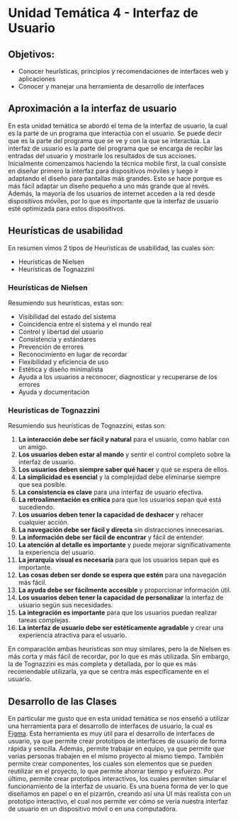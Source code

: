# Unidad Temática 4 - Interfaz de Usuario

## Objetivos:

* Conocer heurísticas, principios y recomendaciones de interfaces web y aplicaciones
* Conocer y manejar una herramienta de desarrollo de interfaces

## Aproximación a la interfaz de usuario

En esta unidad temática se abordó el tema de la interfaz de usuario, la cual es la parte de un programa que interactúa con el usuario. Se puede decir que es la parte del programa que se ve y con la que se interactúa. La interfaz de usuario es la parte del programa que se encarga de recibir las entradas del usuario y mostrarle los resultados de sus acciones.
Inicialmente comenzamos haciendo la técnica mobile first, la cual consiste en diseñar primero la interfaz para dispositivos móviles y luego ir adaptando el diseño para pantallas más grandes. Esto se hace porque es más fácil adaptar un diseño pequeño a uno más grande que al revés. Además, la mayoría de los usuarios de internet acceden a la red desde dispositivos móviles, por lo que es importante que la interfaz de usuario esté optimizada para estos dispositivos.

## Heurísticas de usabilidad

En resumen vimos 2 tipos de Heuristicas de usabilidad, las cuales son:
* Heurísticas de Nielsen
* Heurísticas de Tognazzini

### Heurísticas de Nielsen

Resumiendo sus heurísticas, estas son:
* Visibilidad del estado del sistema
* Coincidencia entre el sistema y el mundo real
* Control y libertad del usuario
* Consistencia y estándares
* Prevención de errores
* Reconocimiento en lugar de recordar
* Flexibilidad y eficiencia de uso
* Estética y diseño minimalista
* Ayuda a los usuarios a reconocer, diagnosticar y recuperarse de los errores
* Ayuda y documentación

### Heurísticas de Tognazzini

Resumiendo sus heurísticas de Tognazzini, estas son:
1. **La interacción debe ser fácil y natural** para el usuario, como hablar con un amigo.
2. **Los usuarios deben estar al mando** y sentir el control completo sobre la interfaz de usuario.
3. **Los usuarios deben siempre saber qué hacer** y qué se espera de ellos.
4. **La simplicidad es esencial** y la complejidad debe eliminarse siempre que sea posible.
5. **La consistencia es clave** para una interfaz de usuario efectiva.
6. **La retroalimentación es crítica** para que los usuarios sepan qué está sucediendo.
7. **Los usuarios deben tener la capacidad de deshacer** y rehacer cualquier acción.
8. **La navegación debe ser fácil y directa** sin distracciones innecesarias.
9. **La información debe ser fácil de encontrar** y fácil de entender.
10. **La atención al detalle es importante** y puede mejorar significativamente la experiencia del usuario.
11. **La jerarquía visual es necesaria** para que los usuarios sepan qué es importante.
12. **Las cosas deben ser donde se espera que estén** para una navegación más fácil.
13. **La ayuda debe ser fácilmente accesible** y proporcionar información útil.
14. **Los usuarios deben tener la capacidad de personalizar** la interfaz de usuario según sus necesidades.
15. **La integración es importante** para que los usuarios puedan realizar tareas complejas.
16. **La interfaz de usuario debe ser estéticamente agradable** y crear una experiencia atractiva para el usuario.

En comparación ambas heurísticas son muy similares, pero la de Nielsen es más corta y más fácil de recordar, por lo que es más utilizada. Sin embargo, la de Tognazzini es más completa y detallada, por lo que es más recomendable utilizarla, ya que se centra más específicamente en el usuario.

## Desarrollo de las Clases

En particular me gusto que en esta unidad temática se nos enseñó a utilizar una herramienta para el desarrollo de interfaces de usuario, la cual es [Figma](https://www.figma.com/). Esta herramienta es muy útil para el desarrollo de interfaces de usuario, ya que permite crear prototipos de interfaces de usuario de forma rápida y sencilla. Además, permite trabajar en equipo, ya que permite que varias personas trabajen en el mismo proyecto al mismo tiempo. También permite crear componentes, los cuales son elementos que se pueden reutilizar en el proyecto, lo que permite ahorrar tiempo y esfuerzo. Por último, permite crear prototipos interactivos, los cuales permiten simular el funcionamiento de la interfaz de usuario.
Es una buena forma de ver lo que diseñamos en papel o en el pizarrón, creando así una UI más realista con un prototipo interactivo, el cual nos permite ver cómo se vería nuestra interfaz de usuario en un dispositivo móvil o en una computadora.